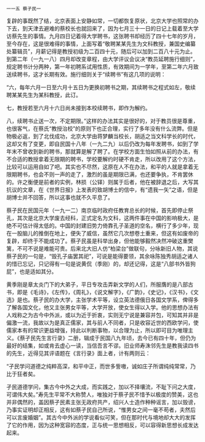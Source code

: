     一一五 蔡孑民一 

   复辟的事既然了结，北京表面上安静如常，一切都恢复原状，北京大学也照常的办下去，到天津去避难的蔡校长也就回来了，因为七月三十一日的日记上载着至大学访蔡先生的事情。九月四日记着得大学聘书，这张聘书却经历了四十七年的岁月，至今存在，这是很难得的事情，上面写着“敬聘某某先生为文科教授，兼国史编纂处纂辑员”，月薪记得是教授初级为二百四十元，随后可以加到二百八十元为止。到第二年（一九一八）四月却改变章程，由大学评议会议决“教员延聘施行细则”，规定聘书计分两种，第一年初聘系试用性质，有效期间为一学年，至第二年六月致送续聘书，这才长期有效。施行细则关于“续聘书”有这几项的说明：

   “六，每年六月一日至六月十五日为更换初聘书之期，其续聘书之程式如左，敬续聘某某先生为某科教授，此订。

   七，教授若至六月十六日尚未接到本校续聘书，即作为解约。

   八，续聘书止送一次，不定期限。”这样的办法其实是很好的，对于教员很是尊重，也很客气，在蔡氏“教授治校”的原则下也正合理，实行了多年没有什么流弊。但是物极必返，到了北伐成功，北京大学由蒋梦麟当校长，胡适之当文科学长的时代，这却又有了变更，即自民国十八年（一九二九）以后仍改为每年发聘书，如到了学年末不曾收到新的聘书，那就算是解了聘了。在学校方面生怕如照从前的办法，有不合适的教授拿着无限期的聘书，学校要解约时硬不肯走，所以改用了这个方法，比较可以运用自如了吧。其实也不尽然，这原在人不在办法，和平的人就是拿着无限期聘书，也会不则一声的走了，激烈的虽是期限已满，也还要争执，不肯罢休的。许之衡便是前者的实例，林损（公铎）则属于后者，他在被辞退之后，大写其抗议的文章，在《世界日报》上发表的致胡博士的信中，有“遗我一矢”之语，但是胡博士并不回答，所以这事也就不久平息了。

   蔡孑民在民国元年（一九一二）南京临时政府任教育总长的时候，首先即停止祭孔，其次是北京大学废去经科，正式定名为文科，这两件事在中国的影响极大，是绝不可估计得太低的。中国的封建旧势力倚靠孔子圣道的空名，横行了多少年，现在一股脑儿的推倒在地上，便失了威信，虽然它几次想卷土重来，但这有如废帝的复辟，却终于不能成功了。蔡孑民虽是科举出身，但他能够毅然决然冲破这重樊篱，不可不说是难能可贵。后来北大旧人仿“柏梁台”做联句，分咏新旧人物，其说蔡孑民的一句是，“毁孔子庙罢其祀”，可说是能得要领，其余咏陈独秀胡适之诸人的惜已忘记，只记得有一句是说黄侃（季刚）的，却还记得，这是“八部书外皆狗屁”，也是适如其分。

   黄季刚是章太炎门下的大弟子，平日专攻击弄新文学的人们，所服膺的是八部古书，即是《毛诗》，《左传》，《周礼》，《说文解字》，《广韵》，《史记》，《汉书》，《文选》是也。蔡孑民的办大学，主张学术平等，设立英法德俄日各国文学系，俾得多了解各国文化，他又主张男女平等，大学开放，使女生得以入学。他的思想办法有人戏称之为古今中外派，或以为近于折衷，实则无宁说是兼容并包，可知其并非是偏激一流，我故以为是真正儒家，其与前人不同者，只是收容近世的西欧学问，使儒家本有的常识更益增强，持此以判断事物，以合理为止，所以即可目为唯理主义。《蔡孑民先生言行录》二册，辑成于民国八九年顷，去今已有四十年，但仍为最好的结集，如或肯去虚心一读，当信吾言不谬。旧业师寿洙邻先生是教我读四书的先生，近得见其评语题在《言行录》面上者，计有两则云：

   “孑民学问道德之纯粹高深，和平中正，而世多訾嗷，诚如庄子所谓纯纯常常，乃比于狂者矣。

   孑民道德学问，集古今中外之大成，而实践之，加以不择壤流，不耻下问之大度，可谓伟大矣。”寿先生平常不大称赞人，唯独对于蔡孑民不惜予以极度的赞美，这也并非偶然的，盖因蔡孑民素主张无政府共产，绍兴人士造作种种谣言，加以毁谤，乃事实证明却正相反，这有如蔡孑民自己所说，“惟男女之间一毫不苟者，夫然后可以言废婚姻”。其古今中外派的学说看似可笑，但在那时代与境地却大大的发挥了它的作用，因为这种宽容的态度，正与统一思想相反，可以容得新思想长成发达起来。

